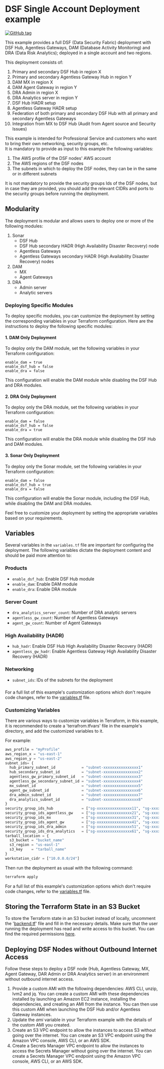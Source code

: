 # DSF Single Account Deployment example
[![GitHub tag](https://img.shields.io/github/v/tag/imperva/dsfkit.svg)](https://github.com/imperva/dsfkit/tags)

This example provides a full DSF (Data Security Fabric) deployment with DSF Hub, Agentless Gateways, DAM (Database Activity Monitoring) and DRA (Data Risk Analytics); 
deployed in a single account and two regions. 

This deployment consists of:

1. Primary and secondary DSF Hub in region X
2. Primary and secondary Agentless Gateway Hub in region Y
3. DAM MX in region X
4. DAM Agent Gateway in region Y
5. DRA Admin in region X
6. DRA Analytics server in region Y
7. DSF Hub HADR setup
8. Agentless Gateway HADR setup
9. Federation of both primary and secondary DSF Hub with all primary and secondary Agentless Gateways
10. Integration from MX to DSF Hub (Audit from Agent source and Security Issues)

This example is intended for Professional Service and customers who want to bring their own networking, security groups, etc.</br>
It is mandatory to provide as input to this example the following variables:
1. The AWS profile of the DSF nodes' AWS account
2. The AWS regions of the DSF nodes
3. The subnets in which to deploy the DSF nodes, they can be in the same or in different subnets

It is not mandatory to provide the security groups Ids of the DSF nodes, but in case they are provided, you should add the relevant CIDRs and ports to the security groups before running the deployment.<br/>


## Modularity
The deployment is modular and allows users to deploy one or more of the following modules:

1. Sonar
   - DSF Hub
   - DSF Hub secondary HADR (High Availability Disaster Recovery) node
   - Agentless Gateways
   - Agentless Gateways secondary HADR (High Availability Disaster Recovery) nodes
2. DAM
   - MX
   - Agent Gateways
3. DRA
   - Admin server
   - Analytic servers

### Deploying Specific Modules

To deploy specific modules, you can customize the deployment by setting the corresponding variables in your Terraform configuration. Here are the instructions to deploy the following specific modules:

#### 1. DAM Only Deployment

To deploy only the DAM module, set the following variables in your Terraform configuration:
```
enable_dam = true
enable_dsf_hub = false
enable_dra = false
```

This configuration will enable the DAM module while disabling the DSF Hub and DRA modules.

#### 2. DRA Only Deployment

To deploy only the DRA module, set the following variables in your Terraform configuration:
```
enable_dam = false
enable_dsf_hub = false
enable_dra = true
```

This configuration will enable the DRA module while disabling the DSF Hub and DAM modules.

#### 3. Sonar Only Deployment

To deploy only the Sonar module, set the following variables in your Terraform configuration:
```
enable_dam = false
enable_dsf_hub = true
enable_dra = false
```

This configuration will enable the Sonar module, including the DSF Hub, while disabling the DAM and DRA modules.

Feel free to customize your deployment by setting the appropriate variables based on your requirements.


## Variables
Several variables in the `variables.tf` file are important for configuring the deployment. The following variables dictate the deployment content and should be paid more attention to:

### Products
- `enable_dsf_hub`: Enable DSF Hub module
- `enable_dam`: Enable DAM module
- `enable_dra`: Enable DRA module

### Server Count
- `dra_analytics_server_count`: Number of DRA analytic servers
- `agentless_gw_count`: Number of Agentless Gateways
- `agent_gw_count`: Number of Agent Gateways

### High Availability (HADR)
- `hub_hadr`: Enable DSF Hub High Availability Disaster Recovery (HADR)
- `agentless_gw_hadr`: Enable Agentless Gateway High Availability Disaster Recovery (HADR)

### Networking
- `subnet_ids`: IDs of the subnets for the deployment

###

For a full list of this example's customization options which don't require code changes, refer to the [variables.tf](./variables.tf) file.

### Customizing Variables

There are various ways to customize variables in Terraform, in this example, it is recommended to create a 'terrafrom.tfvars'
file in the example's directory, and add the customized variables to it.

For example:

  ```tf
  aws_profile = "myProfile"
  aws_region_x = "us-east-1"
  aws_region_y = "us-east-2"
  subnet_ids= {
    hub_primary_subnet_id            = "subnet-xxxxxxxxxxxxxxxx1"
    hub_secondary_subnet_id          = "subnet-xxxxxxxxxxxxxxxx2"
    agentless_gw_primary_subnet_id   = "subnet-xxxxxxxxxxxxxxxx3"
    agentless_gw_secondary_subnet_id = "subnet-xxxxxxxxxxxxxxxx4"
    mx_subnet_id                     = "subnet-xxxxxxxxxxxxxxxx5"
    agent_gw_subnet_id               = "subnet-xxxxxxxxxxxxxxxx6"
    dra_admin_subnet_id              = "subnet-xxxxxxxxxxxxxxxx7"
    dra_analytics_subnet_id          = "subnet-xxxxxxxxxxxxxxxx8"
  }
  security_group_ids_hub             = ["sg-xxxxxxxxxxxxxxxx11", "sg-xxxxxxxxxxxxxxxx12"]
  security_group_ids_agentless_gw    = ["sg-xxxxxxxxxxxxxxxx21", "sg-xxxxxxxxxxxxxxxx22"]
  security_group_ids_mx              = ["sg-xxxxxxxxxxxxxxxx31", "sg-xxxxxxxxxxxxxxxx32"]
  security_group_ids_agent_gw        = ["sg-xxxxxxxxxxxxxxxx41", "sg-xxxxxxxxxxxxxxxx42"]
  security_group_ids_dra_admin       = ["sg-xxxxxxxxxxxxxxxx51", "sg-xxxxxxxxxxxxxxxx52"]
  security_group_ids_dra_analytics   = ["sg-xxxxxxxxxxxxxxxx61", "sg-xxxxxxxxxxxxxxxx62"]
  tarball_location = {
    s3_bucket = "bucket_name"
    s3_region = "us-east-1"
    s3_key    = "tarball_name"
  }
  workstation_cidr = ["10.0.0.0/24"]
  ```

Then run the deployment as usual with the following command:
  ```bash
  terraform apply
   ```
For a full list of this example's customization options which don't require code changes, refer to the [variables.tf](./variables.tf) file.

## Storing the Terraform State in an S3 Bucket

To store the Terraform state in an S3 bucket instead of locally, uncomment the '[backend.tf](./backend.tf)' file and fill in the necessary details.
Make sure that the user running the deployment has read and write access to this bucket. You can find the required permissions [here](https://developer.hashicorp.com/terraform/language/settings/backends/s3#s3-bucket-permissions).

## Deploying DSF Nodes without Outbound Internet Access

Follow these steps to deploy a DSF node (Hub, Agentless Gateway, MX, Agent Gateway, DAR Admin or DRA Analytics server) in an environment without outbound internet access.
1. Provide a custom AMI with the following dependencies: AWS CLI, unzip, lvm2 and jq.
   You can create a custom AMI with these dependencies installed by launching an Amazon EC2 instance, installing the dependencies, and creating an AMI from the instance.
   You can then use this custom AMI when launching the DSF Hub and/or Agentless Gateway instances.
2. Update the _ami_ variable in your Terraform example with the details of the custom AMI you created.
3. Create an S3 VPC endpoint to allow the instances to access S3 without going over the internet. You can create an S3 VPC endpoint using the Amazon VPC console, AWS CLI, or an AWS SDK.
4. Create a Secrets Manager VPC endpoint to allow the instances to access the Secrets Manager without going over the internet. You can create a Secrets Manager VPC endpoint using the Amazon VPC console, AWS CLI, or an AWS SDK.
